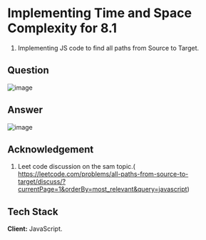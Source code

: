 
# Implementing Time and Space Complexity for 8.1
1. Implementing JS code to find all paths from Source to Target.

## Question

![image](https://user-images.githubusercontent.com/102906185/197187000-bec79ffd-03b5-479e-a145-656d705cb4e5.png)


## Answer 

![image](https://user-images.githubusercontent.com/102906185/197186911-df364801-7899-42ee-a690-7a3c62e7306d.png)


## Acknowledgement 
1. Leet code discussion on the sam topic.( https://leetcode.com/problems/all-paths-from-source-to-target/discuss/?currentPage=1&orderBy=most_relevant&query=javascript)
## Tech Stack

**Client:** JavaScript.



